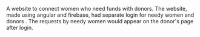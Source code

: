 A website to connect women who need funds with donors. The website, made using angular and firebase, had separate login for needy women and donors . The requests by needy women would appear on the donor's page after login.
